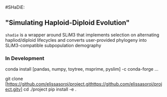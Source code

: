 #SHaDiE: 
## "Simulating Haploid-Diploid Evolution"

`shadie` is a wrapper around SLiM3 that implements selection on alternating hapliod/diploid lifecycles
and converts user-provided phylogeny into SLiM3-compatible subpopulation demography

### In Development

conda install [pandas, numpy, toytree, msprime, pyslim] -c conda-forge ...

git clone [https://github.com/elissasoroj/project.githttps://github.com/elissasoroj/project.gitv]
cd ./project
pip install -e .
